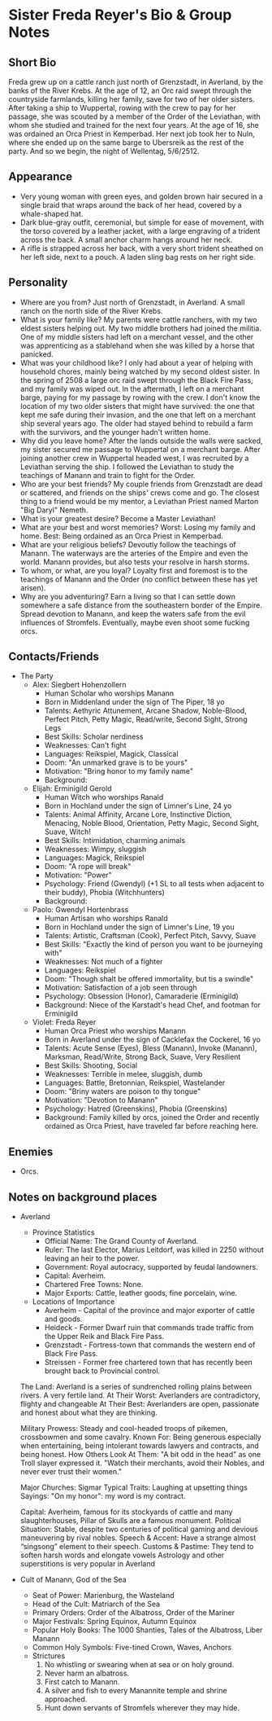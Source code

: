 # Sister Freda Reyer's Bio & Group Notes
## Short Bio
Freda grew up on a cattle ranch just north of Grenzstadt, in Averland, by the banks of the River Krebs. At the age of 12, an Orc raid swept through the countryside farmlands, killing her family, save for two of her older sisters. After taking a ship to Wuppertal, rowing with the crew to pay for her passage, she was scouted by a member of the Order of the Leviathan, with whom she studied and trained for the next four years. At the age of 16, she was ordained an Orca Priest in Kemperbad. Her next job took her to Nuln, where she ended up on the same barge to Ubersreik as the rest of the party. And so we begin, the night of Wellentag, 5/6/2512.

## Appearance
- Very young woman with green eyes, and golden brown hair secured in a single braid that wraps around the back of her head, covered by a whale-shaped hat.
- Dark blue-gray outfit, ceremonial, but simple for ease of movement, with the torso covered by a leather jacket, with a large engraving of a trident across the back. A small anchor charm hangs around her neck.
- A rifle is strapped across her back, with a very short trident sheathed on her left side, next to a pouch. A laden sling bag rests on her right side.

## Personality
- Where are you from?
Just north of Grenzstadt, in Averland. A small ranch on the north side of the River Krebs.
- What is your family like?
My parents were cattle ranchers, with my two eldest sisters helping out. My two middle brothers had joined the militia. One of my middle sisters had left on a merchant vessel, and the other was apprenticing as a stablehand when she was killed by a horse that panicked.
- What was your childhood like?
I only had about a year of helping with household chores, mainly being watched by my second oldest sister. In the spring of 2508 a large orc raid swept through the Black Fire Pass, and my family was wiped out. In the aftermath, I left on a merchant barge, paying for my passage by rowing with the crew. I don't know the location of my two older sisters that might have survived: the one that kept me safe during their invasion, and the one that left on a merchant ship several years ago. The older had stayed behind to rebuild a farm with the survivors, and the younger hadn't written home.
- Why did you leave home?
After the lands outside the walls were sacked, my sister secured me passage to Wuppertal on a merchant barge. After joining another crew in Wuppertal headed west, I was recruited by a Leviathan serving the ship. I followed the Leviathan to study the teachings of Manann and train to fight for the Order.
- Who are your best friends?
My couple friends from Grenzstadt are dead or scattered, and friends on the ships' crews come and go. The closest thing to a friend would be my mentor, a Leviathan Priest named Marton "Big Daryl" Nemeth.
- What is your greatest desire?
Become a Master Leviathan!
- What are your best and worst memories?
Worst: Losing my family and home. Best: Being ordained as an Orca Priest in Kemperbad.
- What are your religious beliefs?
Devoutly follow the teachings of Manann. The waterways are the arteries of the Empire and even the world. Manann provides, but also tests your resolve in harsh storms.
- To whom, or what, are you loyal?
Loyalty first and foremost is to the teachings of Manann and the Order (no conflict between these has yet arisen).
- Why are you adventuring?
Earn a living so that I can settle down somewhere a safe distance from the southeastern border of the Empire. Spread devotion to Manann, and keep the waters safe from the evil influences of Stromfels. Eventually, maybe even shoot some fucking orcs.

## Contacts/Friends
- The Party
    - Alex: Siegbert Hohenzollern
        - Human Scholar who worships Manann
        - Born in Middenland under the sign of The Piper, 18 yo
        - Talents: Aethyric Attunement, Arcane Shadow, Noble-Blood, Perfect Pitch, Petty Magic, Read/write, Second Sight, Strong Legs
        - Best Skills: Scholar nerdiness
        - Weaknesses: Can't fight
        - Languages: Reikspiel, Magick, Classical
        - Doom: "An unmarked grave is to be yours"
        - Motivation: "Bring honor to my family name"
        - Background:
    - Elijah: Erminigild Gerold
        - Human Witch who worships Ranald
        - Born in Hochland under the sign of Limner's Line, 24 yo
        - Talents: Animal Affinity, Arcane Lore, Instinctive Diction, Menacing, Noble Blood, Orientation, Petty Magic, Second Sight, Suave, Witch!
        - Best Skills: Intimidation, charming animals
        - Weaknesses: Wimpy, sluggish
        - Languages: Magick, Reikspiel
        - Doom: "A rope will break"
        - Motivation: "Power"
        - Psychology: Friend (Gwendyl) (+1 SL to all tests when adjacent to their buddy), Phobia (Witchhunters)
        - Background: 
    - Paolo: Gwendyl Hortenbrass
        - Human Artisan who worships Ranald
        - Born in Hochland under the sign of Limner's Line, 19 you
        - Talents: Artistic, Craftsman (Cook), Perfect Pitch, Savvy, Suave
        - Best Skills: "Exactly the kind of person you want to be journeying with"
        - Weaknesses: Not much of a fighter
        - Languages: Reikspiel
        - Doom: "Though shalt be offered immortality, but tis a swindle"
        - Motivation: Satisfaction of a job seen through
        - Psychology: Obsession (Honor), Camaraderie (Erminigild)
        - Background: Niece of the Karstadt's head Chef, and footman for Erminigild
    - Violet: Freda Reyer
        - Human Orca Priest who worships Manann
        - Born in Averland under the sign of Cacklefax the Cockerel, 16 yo
        - Talents: Acute Sense (Eyes), Bless (Manann), Invoke (Manann), Marksman, Read/Write, Strong Back, Suave, Very Resilient
        - Best Skills: Shooting, Social
        - Weaknesses: Terrible in melee, sluggish, dumb
        - Languages: Battle, Bretonnian, Reikspiel, Wastelander
        - Doom: "Briny waters are poison to thy tongue"
        - Motivation: "Devotion to Manann"
        - Psychology: Hatred (Greenskins), Phobia (Greenskins)
        - Background: Family killed by orcs, joined the Order and recently ordained as Orca Priest, have traveled far before reaching here.

## Enemies
- Orcs.

## Notes on background places
- Averland
    - Province Statistics
        - Official Name: The Grand County of Averland.
        - Ruler: The last Elector, Marius Leitdorf, was killed in 2250 without leaving an heir to the power.
        - Government: Royal autocracy, supported by feudal landowners.
        - Capital: Averheim.
        - Chartered Free Towns: None.
        - Major Exports: Cattle, leather goods, fine porcelain, wine.
    - Locations of Importance
        - Averheim - Capital of the province and major exporter of cattle and goods.
        - Heideck - Former Dwarf ruin that commands trade traffic from the Upper Reik and Black Fire Pass.
        - Grenzstadt - Fortress-town that commands the western end of Black Fire Pass.
        - Streissen - Former free chartered town that has recently been brought back to Provincial control.

    The Land: Averland is a series of sundrenched rolling plains between rivers. A very fertile land.
    At Their Worst: Averlanders are contradictory, flighty and changeable
    At Their Best: Averlanders are open, passionate and honest about what they are thinking.

    Military Prowess: Steady and cool-headed troops of pikemen, crossbowmen and some cavalry.
    Known For: Being generous especially when entertaining, being intolerant towards lawyers and contracts, and being honest.
    How Others Look At Them: "A bit odd in the head" as one Troll slayer expressed it. "Watch their merchants, avoid their Nobles, and never ever trust their women."

    Major Churches: Sigmar
    Typical Traits: Laughing at upsetting things
    Sayings: "On my honor": my word is my contract.

    Capital: Averheim, famous for its stockyards of cattle and many slaughterhouses, Pillar of Skulls are a famous monument.
    Political Situation: Stable, despite two centuries of political gaming and devious maneuvering by rival nobles.
    Speech & Accent: Have a strange almost “singsong” element to their speech.
    Customs & Pastime: They tend to soften harsh words and elongate vowels Astrology and other superstitions is very popular in Averland

- Cult of Manann, God of the Sea
    - Seat of Power: Marienburg, the Wasteland
    - Head of the Cult: Matriarch of the Sea
    - Primary Orders: Order of the Albatross, Order of the Mariner
    - Major Festivals: Spring Equinox, Autumn Equinox
    - Popular Holy Books: The 1000 Shanties, Tales of the Albatross, Liber Manann
    - Common Holy Symbols: Five-tined Crown, Waves, Anchors
    - Strictures
        1. No whistling or swearing when at sea or on holy ground.
        2. Never harm an albatross.
        3. First catch to Manann.
        4. A silver and fish to every Manannite temple and shrine approached.
        5. Hunt down servants of Stromfels wherever they may hide.
